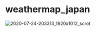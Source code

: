# weathermap_japan

![2020-07-24-203313_1920x1012_scrot](https://user-images.githubusercontent.com/61465092/88391121-81b41b00-cdf4-11ea-92f6-df7be7609dd9.png)

